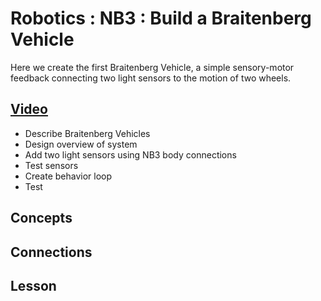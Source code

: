 # Robotics : NB3 : Build a Braitenberg Vehicle
Here we create the first Braitenberg Vehicle, a simple sensory-motor feedback connecting two light sensors to the motion of two wheels.

## [Video](https://vimeo.com/1034798460)
- Describe Braitenberg Vehicles
- Design overview of system
- Add two light sensors using NB3 body connections
- Test sensors
- Create behavior loop
- Test

## Concepts

## Connections

## Lesson
